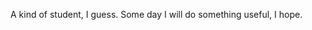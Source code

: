 A kind of student, I guess. Some day I will do something useful, I hope.

<!---
zvpyp/zvpyp is a ✨ special ✨ repository because its `README.md` (this file) appears on your GitHub profile.
You can click the Preview link to take a look at your changes.
--->
